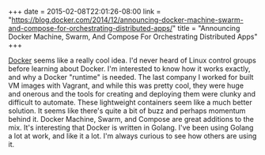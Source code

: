 +++
date = 2015-02-08T22:01:26-08:00
link = "https://blog.docker.com/2014/12/announcing-docker-machine-swarm-and-compose-for-orchestrating-distributed-apps/"
title = "Announcing Docker Machine, Swarm, And Compose For Orchestrating Distributed Apps"
+++

[Docker](https://www.docker.com) seems like a really cool idea. I'd never heard of Linux control groups before learning about Docker. I'm interested to know how it works exactly, and why a Docker "runtime" is needed. The last company I worked for built VM images with Vagrant, and while this was pretty cool, they were huge and onerous and the tools for creating and deploying them were clunky and difficult to automate. These lightweight containers seem like a much better solution. It seems like there's quite a bit of buzz and perhaps momentum behind it. Docker Machine, Swarm, and Compose are great additions to the mix. It's interesting that Docker is written in Golang. I've been using Golang a lot at work, and like it a lot. I'm always curious to see how others are using it.
